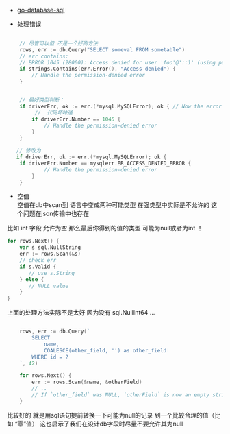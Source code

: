 - [go-database-sql](http://go-database-sql.org/index.html)

-  处理错误

~~~go
    
    // 尽管可以但 不是一个好的方法
    rows, err := db.Query("SELECT someval FROM sometable")
    // err contains:
    // ERROR 1045 (28000): Access denied for user 'foo'@'::1' (using password: NO)
    if strings.Contains(err.Error(), "Access denied") {
        // Handle the permission-denied error
    }


    // 最好类型判断：
    if driverErr, ok := err.(*mysql.MySQLError); ok { // Now the error number is accessible directly
         //  代码坏味道
        if driverErr.Number == 1045 {
            // Handle the permission-denied error
        }
    }

   // 修改为
   if driverErr, ok := err.(*mysql.MySQLError); ok {
	if driverErr.Number == mysqlerr.ER_ACCESS_DENIED_ERROR {
            // Handle the permission-denied error
        }
    }
~~~

-  空值  
空值在db中scan到 语言中变成两种可能类型 在强类型中实际是不允许的  这个问题在json传输中也存在

比如 int 字段 允许为空  那么最后你得到的值的类型 可能为null或者为int ！

~~~go
for rows.Next() {
	var s sql.NullString
	err := rows.Scan(&s)
	// check err
	if s.Valid {
	   // use s.String
	} else {
	   // NULL value
	}
}
~~~
上面的处理方法实际不是太好  因为没有 sql.NullInt64 ...

~~~go

    rows, err := db.Query(`
        SELECT
            name,
            COALESCE(other_field, '') as other_field
        WHERE id = ?
    `, 42)

    for rows.Next() {
        err := rows.Scan(&name, &otherField)
        // ..
        // If `other_field` was NULL, `otherField` is now an empty string. This works with other data types as well.
    }
~~~

比较好的 就是用sql语句提前转换一下可能为null的记录 到一个比较合理的值（比如 “零”值）
这也启示了我们在设计db字段时尽量不要允许其为null
